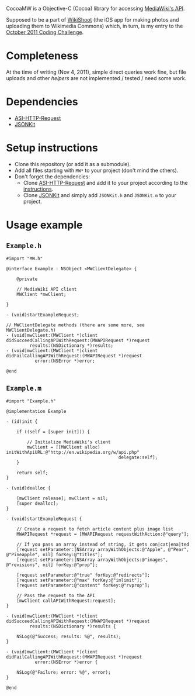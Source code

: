 CocoaMW is a Objective-C (Cocoa) library for accessing [MediaWiki's API][mediawiki-api].

Supposed to be a part of [WikiShoot][wikishoot] (the iOS app for making photos and uploading them to Wikimedia Commons) which, in turn, is my entry to the [October 2011 Coding Challenge][october-2011-coding-challenge-mobile].

# Completeness

At the time of writing (Nov 4, 2011), simple direct queries work fine, but file uploads and other *helpers* are not implemented / tested / need some work.

# Dependencies

- [ASI-HTTP-Request][asi-http-request]
- [JSONKit][jsonkit]

# Setup instructions

- Clone this repository (or add it as a submodule).
- Add all files starting with `MW*` to your project (don't mind the others).
- Don't forget the dependencies:
	- Clone [ASI-HTTP-Request][asi-http-request] and add it to your project according to the [instructions][asi-http-request-instructions].
	- Clone [JSONKit][jsonkit] and simply add `JSONKit.h` and `JSONKit.m` to your project.

# Usage example

## `Example.h`

	#import "MW.h"
	
	@interface Example : NSObject <MWClientDelegate> {
		
		@private
		
		// MediaWiki API client
		MWClient *mwClient;
		
	}
	
	- (void)startExampleRequest;
	
	// MWClientDelegate methods (there are some more, see MWClientDelegate.h)
	- (void)mwClient:(MWClient *)client
	didSucceedCallingAPIWithRequest:(MWAPIRequest *)request
			 results:(NSDictionary *)results;
	- (void)mwClient:(MWClient *)client
	didFailCallingAPIWithRequest:(MWAPIRequest *)request
			   error:(NSError *)error;
	
	@end

## `Example.m`

	#import "Example.h"
	
	@implementation Example
	
	- (id)init {
		
		if ((self = [super init])) {
			
			// Initialize MediaWiki's client
			mwClient = [[MWClient alloc] initWithApiURL:@"http://en.wikipedia.org/w/api.php"
											   delegate:self];
		}
		
		return self;
	}
	
	- (void)dealloc {
		
		[mwClient release]; mwClient = nil;
		[super dealloc];
	}
	
	- (void)startExampleRequest {
		
		// Create a request to fetch article content plus image list
		MWAPIRequest *request = [MWAPIRequest requestWithAction:@"query"];
		
		// If you pass an array instead of string, it gets con|cat|ena|ted
		[request setParameter:[NSArray arrayWithObjects:@"Apple", @"Pear", @"Pineapple", nil] forKey:@"titles"];
		[request setParameter:[NSArray arrayWithObjects:@"images", @"revisions", nil] forKey:@"prop"];
		
		[request setParameter:@"true" forKey:@"redirects"];
		[request setParameter:@"max" forKey:@"imlimit"];
		[request setParameter:@"content" forKey:@"rvprop"];

		// Pass the request to the API
		[mwClient callAPIWithRequest:request];
	}
	
	- (void)mwClient:(MWClient *)client
	didSucceedCallingAPIWithRequest:(MWAPIRequest *)request
			 results:(NSDictionary *)results {
		
		NSLog(@"Success; results: %@", results);
	}
	
	- (void)mwClient:(MWClient *)client
	didFailCallingAPIWithRequest:(MWAPIRequest *)request
			   error:(NSError *)error {
				
		NSLog(@"Failure; error: %@", error);
	}
	
	@end


[mediawiki-api]: http://www.mediawiki.org/wiki/API:Main_page
[wikishoot]: https://github.com/pypt/WikiShoot
[october-2011-coding-challenge-mobile]: http://www.mediawiki.org/wiki/October_2011_Coding_Challenge/Mobile
[asi-http-request]: https://github.com/pokeb/asi-http-request
[asi-http-request-instructions]: http://allseeing-i.com/ASIHTTPRequest/Setup-instructions
[jsonkit]: https://github.com/johnezang/JSONKit
